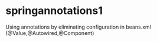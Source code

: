 # springannotations1
Using annotations by eliminating configuration in beans.xml (@Value,@Autowired,@Component)
